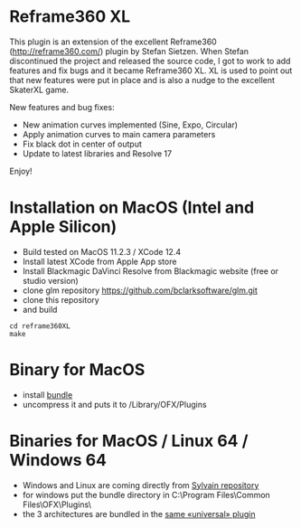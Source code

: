 # Reframe360 XL

This plugin is an extension of the excellent Reframe360 (http://reframe360.com/) plugin by Stefan Sietzen.  When Stefan discontinued the project and released the source code, I got to work to add features and fix bugs and it became Reframe360 XL.  XL is used to point out that new features were put in place and is also a nudge to the excellent SkaterXL game.

New features and bug fixes:
- New animation curves implemented (Sine, Expo, Circular)
- Apply animation curves to main camera parameters
- Fix black dot in center of output
- Update to latest libraries and Resolve 17

Enjoy!

# Installation on MacOS (Intel and Apple Silicon)
* Build tested on MacOS 11.2.3 / XCode 12.4
* Install latest XCode from Apple App store
* Install Blackmagic DaVinci Resolve from Blackmagic website (free or studio version)
* clone glm repository https://github.com/bclarksoftware/glm.git
* clone this repository
* and build

````
cd reframe360XL
make
````

# Binary for MacOS
* install [bundle](https://github.com/eltorio/reframe360XL/blob/master/Reframe360.ofx.bundle.zip?raw=true)
* uncompress it and puts it to /Library/OFX/Plugins

# Binaries for MacOS / Linux 64 / Windows 64
* Windows and Linux are coming directly from [Sylvain repository](https://github.com/LRP-sgravel/reframe360XL)
* for windows put the bundle directory in C:\Program Files\Common Files\OFX\Plugins\
* the 3 architectures are bundled in the [same «universal» plugin](https://github.com/eltorio/reframe360XL/blob/master/Reframe360.ofx.bundle.zip?raw=true)
